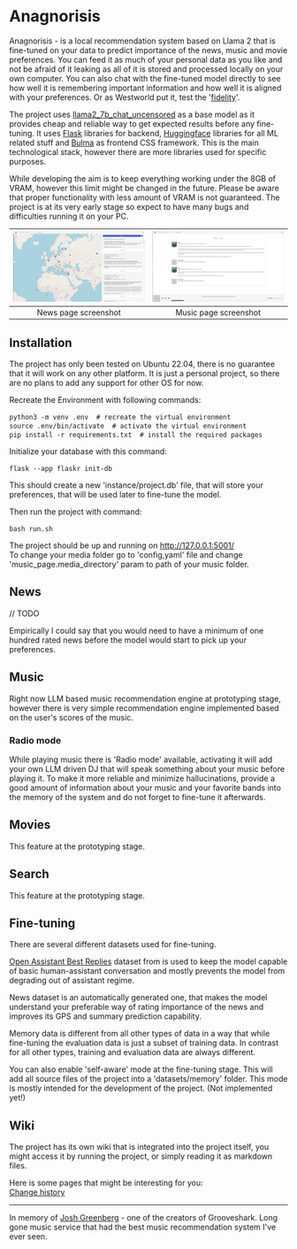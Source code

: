 # Anagnorisis
Anagnorisis - is a local recommendation system based on Llama 2 that is fine-tuned on your data to predict importance of the news, music and movie preferences. You can feed it as much of your personal data as you like and not be afraid of it leaking as all of it is stored and processed locally on your own computer. You can also chat with the fine-tuned model directly to see how well it is remembering important information and how well it is aligned with your preferences. Or as Westworld put it, test the '[fidelity](https://www.youtube.com/watch?v=h9dPyubQ4MU)'. 

The project uses [llama2_7b_chat_uncensored](https://huggingface.co/georgesung/llama2_7b_chat_uncensored) as a base model as it provides cheap and reliable way to get expected results before any fine-tuning. It uses [Flask]() libraries for backend, [Huggingface]() libraries for all ML related stuff and [Bulma]() as frontend CSS framework. This is the main technological stack, however there are more libraries used for specific purposes.

While developing the aim is to keep everything working under the 8GB of VRAM, however this limit might be changed in the future. Please be aware that proper functionality with less amount of VRAM is not guaranteed. The project is at its very early stage so expect to have many bugs and difficulties running it on your PC.

| [![Screenshot 1](static/screenshot_1.png)](static/screenshot_1.png) | [![Screenshot 2](static/screenshot_2.png)](static/screenshot_2.png) |
|:-------------------------------------------------------------------:|:-------------------------------------------------------------------:|
| News page screenshot                                                | Music page screenshot                                               |

## Installation
The project has only been tested on Ubuntu 22.04, there is no guarantee that it will work on any other platform. It is just a personal project, so there are no plans to add any support for other OS for now.  

Recreate the Environment with following commands:  
```
python3 -m venv .env  # recreate the virtual environment  
source .env/bin/activate  # activate the virtual environment  
pip install -r requirements.txt  # install the required packages  
```  

Initialize your database with this command:  
```
flask --app flaskr init-db
```  
This should create a new 'instance/project.db' file, that will store your preferences, that will be used later to fine-tune the model.  

Then run the project with command:  
```
bash run.sh
```

The project should be up and running on http://127.0.0.1:5001/  
To change your media folder go to 'config,yaml' file and change 'music_page.media_directory' param to path of your music folder.  

## News
// TODO

Empirically I could say that you would need to have a minimum of one hundred rated news before the model would start to pick up your preferences. 

## Music

Right now LLM based music recommendation engine at prototyping stage, however there is very simple recommendation engine implemented based on the user's scores of the music.

### Radio mode

While playing music there is 'Radio mode' available, activating it will add your own LLM driven DJ that will speak something about your music before playing it. To make it more reliable and minimize hallucinations, provide a good amount of information about your music and your favorite bands into the memory of the system and do not forget to fine-tune it afterwards.

## Movies

This feature at the prototyping stage.

## Search

This feature at the prototyping stage.

## Fine-tuning
There are several different datasets used for fine-tuning. 

[Open Assistant Best Replies](https://huggingface.co/datasets/timdettmers/openassistant-guanaco) dataset from is used to keep the model capable of basic human-assistant conversation and mostly prevents the model from degrading out of assistant regime.

News dataset is an automatically generated one, that makes the model understand your preferable way of rating importance of the news and improves its GPS and summary prediction capability.

Memory data is different from all other types of data in a way that while fine-tuning the evaluation data is just a subset of training data. In contrast for all other types, training and evaluation data are always different. 

You can also enable 'self-aware' mode at the fine-tuning stage. This will add all source files of the project into a 'datasets/memory' folder. This mode is mostly intended for the development of the project. (Not implemented yet!)

## Wiki

The project has its own wiki that is integrated into the project itself, you might access it by running the project, or simply reading it as markdown files.

Here is some pages that might be interesting for you:  
[Change history](wiki/change_history.md)


---------------	

In memory of [Josh Greenberg](https://variety.com/2015/digital/news/grooveshark-josh-greenberg-dead-1201544107/) - one of the creators of Grooveshark. Long gone music service that had the best music recommendation system I've ever seen. 
